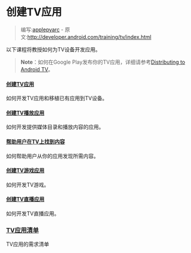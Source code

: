 # 创建TV应用

> 编写:[applepyarc](https://github.com/applepyarc) - 原文:<http://developer.android.com/training/tv/index.html>

以下课程将教授如何为TV设备开发应用。

>**Note**：如何在Google Play发布你的TV应用，详细请参考[Distributing to Android TV](http://developer.android.com/distribute/googleplay/tv.html)。

#### [**创建TV应用**](tv/start/index.html)
如何开发TV应用和移植已有应用到TV设备。

#### [**创建TV播放应用**](tv/playback/index.html)
如何开发提供媒体目录和播放内容的应用。

#### [**帮助用户在TV上找到内容**](tv/discovery/index.html)
如何帮助用户从你的应用发现所需内容。

#### [**创建TV游戏应用**](tv/games/index.html)
如何开发TV游戏。

#### [**创建TV直播应用**](tv/tif/index.html)
如何开发TV直播应用。

### [**TV应用清单**](tv/publishing/checklist.html)
TV应用的需求清单
